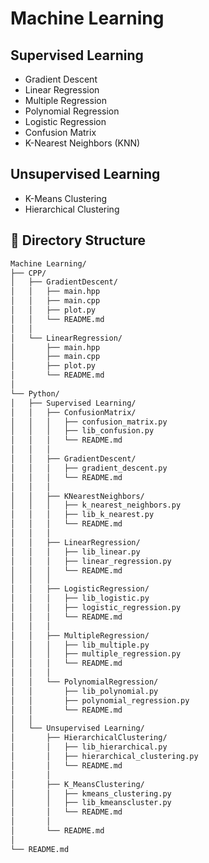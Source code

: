 # Machine Learning

## Supervised Learning
- Gradient Descent  
- Linear Regression  
- Multiple Regression  
- Polynomial Regression  
- Logistic Regression  
- Confusion Matrix  
- K-Nearest Neighbors (KNN)

## Unsupervised Learning
- K-Means Clustering  
- Hierarchical Clustering


## 📂 Directory Structure

```bash
Machine Learning/
├── CPP/
│   ├── GradientDescent/
│   │   ├── main.hpp
│   │   ├── main.cpp 
│   │   ├── plot.py
│   │   └── README.md
│   │
│   └── LinearRegression/
│       ├── main.hpp
│       ├── main.cpp 
│       ├── plot.py
│       └── README.md
│   
└── Python/
│   ├── Supervised Learning/
│   │   ├── ConfusionMatrix/
│   │   │   ├── confusion_matrix.py
│   │   │   ├── lib_confusion.py
│   │   │   └── README.md
│   │   │
│   │   ├── GradientDescent/
│   │   │   ├── gradient_descent.py
│   │   │   └── README.md
│   │   │
│   │   ├── KNearestNeighbors/
│   │   │   ├── k_nearest_neighbors.py
│   │   │   ├── lib_k_nearest.py
│   │   │   └── README.md
│   │   │
│   │   ├── LinearRegression/
│   │   │   ├── lib_linear.py
│   │   │   ├── linear_regression.py
│   │   │   └── README.md
│   │   │
│   │   ├── LogisticRegression/
│   │   │   ├── lib_logistic.py
│   │   │   ├── logistic_regression.py
│   │   │   └── README.md
│   │   │
│   │   ├── MultipleRegression/
│   │   │   ├── lib_multiple.py
│   │   │   ├── multiple_regression.py
│   │   │   └── README.md
│   │   │
│   │   └── PolynomialRegression/
│   │       ├── lib_polynomial.py
│   │       ├── polynomial_regression.py
│   │       └── README.md
│   │
│   └── Unsupervised Learning/
│       ├── HierarchicalClustering/
│       │   ├── lib_hierarchical.py
│       │   ├── hierarchical_clustering.py
│       │   └── README.md
│       │
│       ├── K_MeansClustering/
│       │   ├── kmeans_clustering.py
│       │   ├── lib_kmeanscluster.py
│       │   └── README.md
│       │
│       └── README.md
│
└── README.md
